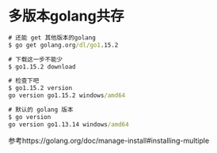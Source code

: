 # 多版本golang共存
```cmd
# 还能 get 其他版本的golang
$ go get golang.org/dl/go1.15.2

# 下载这一步不能少
$ go1.15.2 download

# 检查下吧
$ go1.15.2 version
go version go1.15.2 windows/amd64

# 默认的 golang 版本
$ go version
go version go1.13.14 windows/amd64
```
参考https://golang.org/doc/manage-install#installing-multiple
